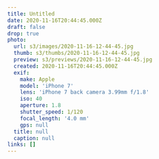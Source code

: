 ```yaml
---
title: Untitled
date: 2020-11-16T20:44:45.000Z
draft: false
drop: true
photo:
  url: s3/images/2020-11-16-12-44-45.jpg
  thumb: s3/thumbs/2020-11-16-12-44-45.jpg
  preview: s3/previews/2020-11-16-12-44-45.jpg
  created: 2020-11-16T20:44:45.000Z
  exif:
    make: Apple
    model: 'iPhone 7'
    lens: 'iPhone 7 back camera 3.99mm f/1.8'
    iso: 40
    aperture: 1.8
    shutter_speed: 1/120
    focal_length: '4.0 mm'
    gps: null
  title: null
  caption: null
links: []
---
```

